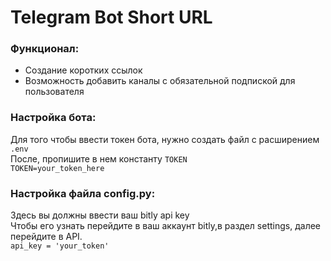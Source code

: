 # Telegram Bot Short URL

### Функционал:
- Создание коротких ссылок
- Возможность добавить каналы с обязательной подпиской для пользователя

 ### Настройка бота:
 Для того чтобы ввести токен бота, нужно создать файл с расширением `.env`  
 После, пропишите в нем константу `TOKEN`   
`TOKEN=your_token_here`  

 ### Настройка файла config.py:
 Здесь вы должны ввести ваш bitly api key  
 Чтобы его узнать перейдите в ваш аккаунт bitly,в раздел settings, далее перейдите в API.  
`api_key = 'your_token'`  
 
